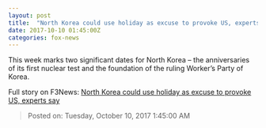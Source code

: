 ```yaml
---
layout: post
title:  "North Korea could use holiday as excuse to provoke US, experts say"
date: 2017-10-10 01:45:00Z
categories: fox-news
---
```


This week marks two significant dates for North Korea – the anniversaries of its first nuclear test and the foundation of the ruling Worker’s Party of Korea.


Full story on F3News: [North Korea could use holiday as excuse to provoke US, experts say](http://www.f3nws.com/n/ffxhWC)

> Posted on: Tuesday, October 10, 2017 1:45:00 AM
